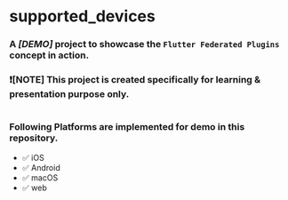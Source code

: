 # supported_devices

### A ***[DEMO]*** project to showcase the `Flutter Federated Plugins` concept in action.
### ❗️[NOTE] This project is created specifically for learning & presentation purpose only.

#
### Following Platforms are implemented for demo in this repository.
- ✅ iOS
- ✅ Android
- ✅ macOS
- ✅ web